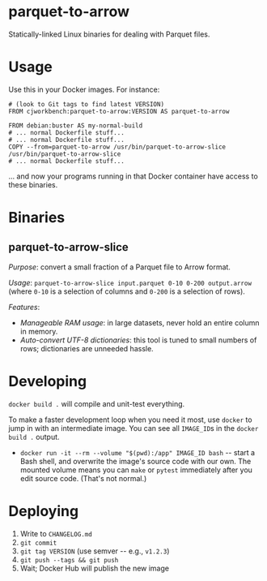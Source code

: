parquet-to-arrow
================

Statically-linked Linux binaries for dealing with Parquet files.

Usage
=====

Use this in your Docker images. For instance:

```
# (look to Git tags to find latest VERSION)
FROM cjworkbench:parquet-to-arrow:VERSION AS parquet-to-arrow

FROM debian:buster AS my-normal-build
# ... normal Dockerfile stuff...
# ... normal Dockerfile stuff...
COPY --from=parquet-to-arrow /usr/bin/parquet-to-arrow-slice /usr/bin/parquet-to-arrow-slice
# ... normal Dockerfile stuff...
```

... and now your programs running in that Docker container have access
to these binaries.

Binaries
========

parquet-to-arrow-slice
----------------------

*Purpose*: convert a small fraction of a Parquet file to Arrow format.

*Usage*: `parquet-to-arrow-slice input.parquet 0-10 0-200 output.arrow`
(where `0-10` is a selection of columns and `0-200` is a selection of
rows).

*Features*:

* _Manageable RAM usage_: in large datasets, never hold an entire column
  in memory.
* _Auto-convert UTF-8 dictionaries_: this tool is tuned to small numbers
  of rows; dictionaries are unneeded hassle.


Developing
==========

`docker build .` will compile and unit-test everything.

To make a faster development loop when you need it most, use `docker` to
jump in with an intermediate image. You can see all `IMAGE_ID`s in the
`docker build .` output.

* `docker run -it --rm --volume "$(pwd):/app" IMAGE_ID bash` -- start a
  Bash shell, and overwrite the image's source code with our own. The mounted
  volume means you can `make` or `pytest` immediately after you edit source
  code. (That's not normal.)


Deploying
=========

1. Write to `CHANGELOG.md`
2. `git commit`
3. `git tag VERSION` (use semver -- e.g., `v1.2.3`)
4. `git push --tags && git push`
5. Wait; Docker Hub will publish the new image

